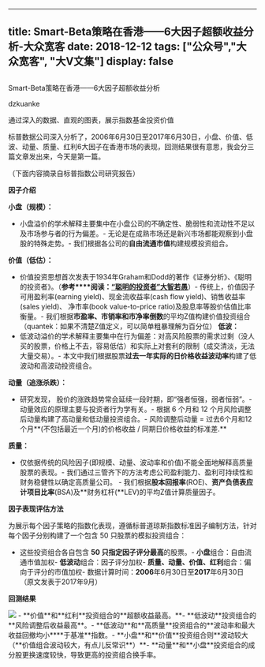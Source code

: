 
---
title:   Smart-Beta策略在香港——6大因子超额收益分析-大众宽客
date: 2018-12-12
tags: ["公众号","大众宽客", "大V文集"]
display: false
---


## 



Smart-Beta策略在香港——6大因子超额收益分析




dzkuanke




通过深入的数据、直观的图表，展示指数基金投资价值


标普数据公司深入分析了，2006年6月30日至2017年6月30日，小盘、价值、低波、动量、质量、红利6大因子在香港市场的表现，回测结果很有意思，我会分三篇文章发出来，今天是第一篇。



（下面内容摘录自标普指数公司研究报告）



**因子介绍**



**小盘（规模）：**
- 小盘溢价的学术解释主要集中在小盘公司的不确定性、脆弱性和流动性不足以及市场参与者的行为偏差。- 无论是在成熟市场还是新兴市场都能观察到小盘股的特殊走势。- 我们根据各公司的**自由流通市值**构建规模投资组合。


**价值（低估）：**
- 价值投资思想首次发表于1934年Graham和Dodd的著作《证券分析》、《聪明的投资者》。（**参考****阅读：**[**“聪明的投资者”大智若愚**](http://mp.weixin.qq.com/s?__biz=MzAwMTc1MDcwNw==&amp;mid=2648273008&amp;idx=1&amp;sn=1986e188daec22378d05243c9970483c&amp;chksm=82f933acb58ebabae67065fc8fb942a6458e6d204acbfe42d5eaf68f6c49ee02353936ac64c5&amp;scene=21#wechat_redirect)）- 传统上，价值因子可用盈利率(earning yield)、现金流收益率(cash flow yield)、销售收益率(sales yield)、 净市率(book value-to-price ratio)及股息率等股价估值比率衡量。- 我们根据**市盈率、市销率和市净率倒数**的平均Z值构建价值投资组合（quantek：如果不清楚Z值定义，可以简单粗暴理解为百分位）
**低波：**
- 低波动溢价的学术解释主要集中在行为偏差：对高风险股票的需求过剩（没人买的股票，价格上不去，容易低估）和实际上对套利的限制（成交清淡，无法大量交易）。- 本文中我们根据股票**过去一年实际的日价格收益波动率**构建了低波动和高波动投资组合。


**动量（追涨杀跌）：**
- 研究发现， 股价的涨跌趋势常会延续一段时期，即“强者恒强，弱者恒弱”。- 动量效应的原理主要与投资者行为学有关。- 根据&nbsp;6&nbsp;个月和&nbsp;12&nbsp;个月风险调整后动量构建了高动量和低动量投资组合。- 风险调整后动量 =&nbsp;过去6个月和12个月**(不包括最近一个月)的价格收益 / 同期日价格收益的标准差.**


**质量：**
- 仅依据传统的风险因子(即规模、动量、波动率和价值)不能全面地解释高质量股票的表现。- 我们通过三管齐下的方法考虑公司盈利能力、盈利可持续性和财务稳健性以确定高质量公司。&nbsp;- 我们根据**股本回报率**(ROE)、**资产负债表应计项目比率**(BSA)及**财务杠杆(**LEV)的平均Z值计算质量因子。


**因子表现评估方法**



为展示每个因子策略的指数化表现，遵循标普道琼斯指数标准因子编制方法，针对每个因子分别构建了一个包含&nbsp;50&nbsp;只股票的模拟投资组合：
- 这些投资组合各自包含&nbsp;**50&nbsp;只指定因子评分最高**的股票。- **小盘**组合：自由流通市值加权- **低波动**组合：因子评分加权- **质量、动量、价值、红利**组合：偏向于评分的市值加权- 数据计算时间：**2006**年6月30日至**2017**年6月30日（原文发表于2017年9月）


**回测结果**

<img class="" data-copyright="0" data-ratio="0.5182829888712241" data-s="300,640" src="https://mmbiz.qpic.cn/mmbiz_png/PKw3FQPmhIiaIMicnuD8ibRwsBqeMWtGicaU0bmouDJdSJsbOibWBGCqWiajJVleviaCTAwIjibaNiagxYicyKmFzHWgjOKg/640?wx_fmt=png" data-type="png" data-w="1258"/>
- **价值**和**红利**投资组合的**超额收益最高。**- **低波动**投资组合的**风险调整后收益最高**。- **低波动**和**高质量**投资组合的**波动率和最大收益回撤均小****于基准**指数。- **小盘**和**价值**投资组合则**波动较大（**价值组合波动较大，有点儿反常识**）**- **动量**和**小盘**投资组合的成分股更换速度较快，导致更高的投资组合换手率。














